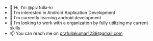 - 👋 Hi, I’m @prafulla-kr
- 👀 I’m interested in Android Application Development
- 🌱 I’m currently learning android development
- 💞️ I’m looking to work with a organization by fully utilizing my current skills
- 📫 You can reach me on prafullakumar1239@gmail.com

<!---
prafulla-kr/prafulla-kr is a ✨ special ✨ repository because its `README.md` (this file) appears on your GitHub profile.
You can click the Preview link to take a look at your changes.
--->
